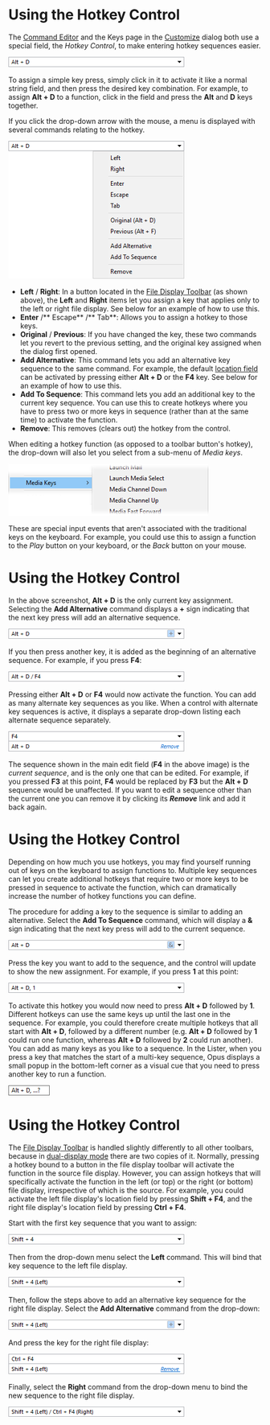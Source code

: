 # Using the Hotkey Control

The [Command Editor](/Manual/customize/creating_your_own_buttons/command_editor/RAEDME.md) and the Keys page in the [Customize](/Manual/customize/RAEDME.md) dialog both use a special field, the *Hotkey Control*, to make entering hotkey sequences easier.

![](/Manual/images/media/hotkey_control_0.png)

To assign a simple key press, simply click in it to activate it like a normal string field, and then press the desired key combination. For example, to assign **Alt + D** to a function, click in the field and press the **Alt** and **D** keys together.

If you click the drop-down arrow with the mouse, a menu is displayed with several commands relating to the hotkey.

![](/Manual/images/media/hotkey_control_2.png)

- **Left** / **Right**: In a button located in the [File Display Toolbar](/Manual/basic_concepts/the_lister/toolbars/the_default_toolbars/file_display_toolbar.md) (as shown above), the **Left** and **Right** items let you assign a key that applies only to the left or right file display. See below for an example of how to use this.
- **Enter** /\*\* Escape\*\* /\*\* Tab\*\*: Allows you to assign a hotkey to those keys.
- **Original** / **Previous**: If you have changed the key, these two commands let you revert to the previous setting, and the original key assigned when the dialog first opened.
- **Add Alternative**: This command lets you add an alternative key sequence to the same command. For example, the default [location field](/Manual/basic_concepts/the_lister/navigation/breadcrumbs_location_field.md) can be activated by pressing either **Alt + D** or the **F4** key. See below for an example of how to use this.
- **Add To Sequence**: This command lets you add an additional key to the current key sequence. You can use this to create hotkeys where you have to press two or more keys in sequence (rather than at the same time) to activate the function.
- **Remove**: This removes (clears out) the hotkey from the control.

When editing a hotkey function (as opposed to a toolbar button's hotkey), the drop-down will also let you select from a sub-menu of *Media keys*.

![](/Manual/images/media/hotkey_control_14.png)

These are special input events that aren't associated with the traditional keys on the keyboard. For example, you could use this to assign a function to the *Play* button on your keyboard, or the *Back* button on your mouse.

# Using the Hotkey Control

In the above screenshot, **Alt + D** is the only current key assignment. Selecting the **Add Alternative** command displays a **+** sign indicating that the next key press will add an alternative sequence.

![](/Manual/images/media/hotkey_control_3.png)

If you then press another key, it is added as the beginning of an alternative sequence. For example, if you press **F4**:

![](/Manual/images/media/hotkey_control_4.png)

Pressing either **Alt + D** or **F4** would now activate the function. You can add as many alternate key sequences as you like. When a control with alternate key sequences is active, it displays a separate drop-down listing each alternate sequence separately.

![](/Manual/images/media/hotkey_control_6.png)

The sequence shown in the main edit field (**F4** in the above image) is the *current sequence*, and is the only one that can be edited. For example, if you pressed **F3** at this point, **F4** would be replaced by **F3** but the **Alt + D** sequence would be unaffected. If you want to edit a sequence other than the current one you can remove it by clicking its ***Remove*** link and add it back again.

# Using the Hotkey Control

Depending on how much you use hotkeys, you may find yourself running out of keys on the keyboard to assign functions to. Multiple key sequences can let you create additional hotkeys that require two or more keys to be pressed in sequence to activate the function, which can dramatically increase the number of hotkey functions you can define.

The procedure for adding a key to the sequence is similar to adding an alternative. Select the **Add To Sequence** command, which will display a **&** sign indicating that the next key press will add to the current sequence.

![](/Manual/images/media/hotkey_control_5.png)

  
Press the key you want to add to the sequence, and the control will update to show the new assignment. For example, if you press **1** at this point:

  
![](/Manual/images/media/hotkey_control_7.png)

To activate this hotkey you would now need to press **Alt + D** followed by **1**. Different hotkeys can use the same keys up until the last one in the sequence. For example, you could therefore create multiple hotkeys that all start with **Alt + D**, followed by a different number (e.g. **Alt + D** followed by **1** could run one function, whereas **Alt + D** followed by **2** could run another). You can add as many keys as you like to a sequence. In the Lister, when you press a key that matches the start of a multi-key sequence, Opus displays a small popup in the bottom-left corner as a visual cue that you need to press another key to run a function.

  
![](/Manual/images/media/hotkey_control_8.png)

# Using the Hotkey Control

The [File Display Toolbar](/Manual/basic_concepts/the_lister/toolbars/the_default_toolbars/file_display_toolbar.md) is handled slightly differently to all other toolbars, because in [dual-display mode](/Manual/basic_concepts/the_lister/dual_display/RAEDME.md) there are two copies of it. Normally, pressing a hotkey bound to a button in the file display toolbar will activate the function in the source file display. However, you can assign hotkeys that will specifically activate the function in the left (or top) or the right (or bottom) file display, irrespective of which is the source. For example, you could activate the left file display's location field by pressing **Shift + F4**, and the right file display's location field by pressing **Ctrl + F4**.

Start with the first key sequence that you want to assign:

![](/Manual/images/media/hotkey_control_11.png)

Then from the drop-down menu select the **Left** command. This will bind that key sequence to the left file display.

![](/Manual/images/media/hotkey_control_9.png)

Then, follow the steps above to add an alternative key sequence for the right file display. Select the **Add Alternative** command from the drop-down:

![](/Manual/images/media/hotkey_control_10.png)

And press the key for the right file display:

![](/Manual/images/media/hotkey_control_12.png)

Finally, select the **Right** command from the drop-down menu to bind the new sequence to the right file display.

![](/Manual/images/media/hotkey_control_13.png)
